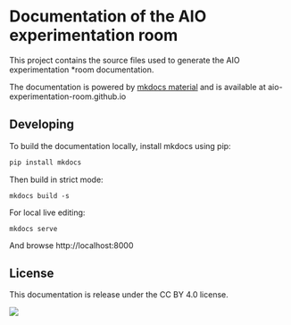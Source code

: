 # Documentation of the AIO experimentation room

This project contains the source files used to generate the AIO experimentation
*room documentation.

The documentation is powered by [mkdocs material](https://squidfunk.github.io/mkdocs-material/)
and is available at aio-experimentation-room.github.io

## Developing

To build the documentation locally, install mkdocs using pip:

```bash
pip install mkdocs
```

Then build in strict mode:

```
mkdocs build -s
```

For local live editing:

```
mkdocs serve
```

And browse http://localhost:8000

## License

This documentation is release under the CC BY 4.0 license.

[![](https://mirrors.creativecommons.org/presskit/buttons/88x31/svg/by.svg)](https://creativecommons.org/licenses/by/4.0)
